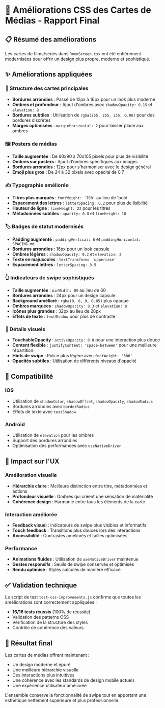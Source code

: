 # 🎨 Améliorations CSS des Cartes de Médias - Rapport Final

## 📋 Résumé des améliorations

Les cartes de films/séries dans `RoomScreen.tsx` ont été entièrement modernisées pour offrir un design plus propre, moderne et sophistiqué.

## ✨ Améliorations appliquées

### 🎯 Structure des cartes principales
- **Bordures arrondies** : Passé de 12px à 16px pour un look plus moderne
- **Ombres et profondeur** : Ajout d'ombres avec `shadowOpacity: 0.15` et `elevation: 8`
- **Bordures subtiles** : Utilisation de `rgba(255, 255, 255, 0.08)` pour des bordures discrètes
- **Marges optimisées** : `marginHorizontal: 2` pour laisser place aux ombres

### 🖼️ Posters de médias
- **Taille augmentée** : De 60x90 à 70x105 pixels pour plus de visibilité
- **Ombres sur posters** : Ajout d'ombres spécifiques aux images
- **Bordures arrondies** : 12px pour s'harmoniser avec le design général
- **Emoji plus gros** : De 24 à 32 pixels avec opacité de 0.7

### ✍️ Typographie améliorée
- **Titres plus marqués** : `fontWeight: '700'` au lieu de 'bold'
- **Espacement des lettres** : `letterSpacing: 0.2` pour plus de lisibilité
- **Hauteur de ligne** : `lineHeight: 22` pour les titres
- **Métadonnées subtiles** : `opacity: 0.8` et `lineHeight: 18`

### 🏷️ Badges de statut modernisés
- **Padding augmenté** : `paddingVertical: 6` et `paddingHorizontal: SPACING.md`
- **Bordures arrondies** : 16px pour un look capsule
- **Ombres légères** : `shadowOpacity: 0.2` et `elevation: 2`
- **Texte en majuscules** : `textTransform: 'uppercase'`
- **Espacement lettres** : `letterSpacing: 0.5`

### 👆 Indicateurs de swipe sophistiqués
- **Taille augmentée** : `minWidth: 80` au lieu de 60
- **Bordures arrondies** : 24px pour un design capsule
- **Background amélioré** : `rgba(0, 0, 0, 0.85)` plus opaque
- **Ombres marquées** : `shadowOpacity: 0.3` et `elevation: 8`
- **Icônes plus grandes** : 32px au lieu de 28px
- **Effets de texte** : `textShadow` pour plus de contraste

### 🎨 Détails visuels
- **TouchableOpacity** : `activeOpacity: 0.8` pour une interaction plus douce
- **Content flexible** : `justifyContent: 'space-between'` pour une meilleure répartition
- **Hints de swipe** : Police plus légère avec `fontWeight: '300'`
- **Opacités subtiles** : Utilisation de différents niveaux d'opacité

## 📱 Compatibilité

### iOS
- Utilisation de `shadowColor`, `shadowOffset`, `shadowOpacity`, `shadowRadius`
- Bordures arrondies avec `borderRadius`
- Effets de texte avec `textShadow`

### Android
- Utilisation de `elevation` pour les ombres
- Support des bordures arrondies
- Optimisation des performances avec `useNativeDriver`

## 🚀 Impact sur l'UX

### Amélioration visuelle
- **Hiérarchie claire** : Meilleure distinction entre titre, métadonnées et actions
- **Profondeur visuelle** : Ombres qui créent une sensation de matérialité
- **Cohérence design** : Harmonie entre tous les éléments de la carte

### Interaction améliorée
- **Feedback visuel** : Indicateurs de swipe plus visibles et informatifs
- **Touch feedback** : Transitions plus douces lors des interactions
- **Accessibilité** : Contrastes améliorés et tailles optimisées

### Performance
- **Animations fluides** : Utilisation de `useNativeDriver` maintenue
- **Gestes responsifs** : Seuils de swipe conservés et optimisés
- **Rendu optimisé** : Styles calculés de manière efficace

## ✅ Validation technique

Le script de test `test-css-improvements.js` confirme que toutes les améliorations sont correctement appliquées :
- **16/16 tests réussis** (100% de réussite)
- Validation des patterns CSS
- Vérification de la structure des styles
- Contrôle de cohérence des valeurs

## 🎯 Résultat final

Les cartes de médias offrent maintenant :
- Un design moderne et épuré
- Une meilleure hiérarchie visuelle
- Des interactions plus intuitives
- Une cohérence avec les standards de design mobile actuels
- Une expérience utilisateur améliorée

L'ensemble conserve la fonctionnalité de swipe tout en apportant une esthétique nettement supérieure et plus professionnelle.
